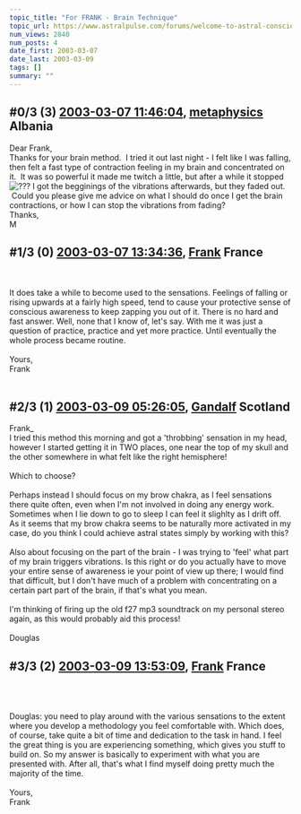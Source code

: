 ```yaml
---
topic_title: "For FRANK - Brain Technique"
topic_url: https://www.astralpulse.com/forums/welcome-to-astral-consciousness!/for-frank-brain-technique
num_views: 2840
num_posts: 4
date_first: 2003-03-07
date_last: 2003-03-09
tags: []
summary: ""
---
```


## \#0/3 (3) [2003-03-07 11:46:04](https://www.astralpulse.com/forums/index.php?msg=119449), [metaphysics](https://www.astralpulse.com/forums/profile/?u=1278) Albania ##
<section>
Dear Frank,
<br>
Thanks for your brain method.  I tried it out last night - I felt like I was falling, then felt a fast type of contraction feeling in my brain and concentrated on it.  It was so powerful it made me twitch a little, but after a while it stopped
<img alt="???" class="smiley" src="https://www.astralpulse.com/forums/Smileys/fugue/huh.png" title="Huh"/>
I got the begginings of the vibrations afterwards, but they faded out.  Could you please give me advice on what I should do once I get the brain contractions, or how I can stop the vibrations from fading?
<br>
Thanks,
<br>
M
</section>

## \#1/3 (0) [2003-03-07 13:34:36](https://www.astralpulse.com/forums/index.php?msg=24654), [Frank](https://www.astralpulse.com/forums/profile/?u=359) France ##
<section>
<br>
<br>
It does take a while to become used to the sensations. Feelings of falling or rising upwards at a fairly high speed, tend to cause your protective sense of conscious awareness to keep zapping you out of it. There is no hard and fast answer. Well, none that I know of, let's say. With me it was just a question of practice, practice and yet more practice. Until eventually the whole process became routine.
<br>
<br>
Yours,
<br>
Frank
<br>
<br>
</section>

## \#2/3 (1) [2003-03-09 05:26:05](https://www.astralpulse.com/forums/index.php?msg=24723), [Gandalf](https://www.astralpulse.com/forums/profile/?u=850) Scotland ##
<section>
Frank_
<br>
I tried this method this morning and got a 'throbbing' sensation in my head, however I started getting it in TWO places, one near the top of my skull and the other somewhere in what felt like the right hemisphere!
<br>
<br>
Which to choose?
<br>
<br>
Perhaps instead I should focus on my brow chakra, as I feel sensations there quite often, even when I'm not involved in doing any energy work. Sometimes when I lie down to go to sleep I can feel it slighlty as I drift off. As it seems that my brow chakra seems to be naturally more activated in my case, do you think I could achieve astral states simply by working with this?
<br>
<br>
Also about focusing on the part of the brain - I was trying to 'feel' what part of my brain triggers vibrations. Is this right or do you actually have to move your entire sense of awareness ie your point of view up there; I would find that difficult, but I don't have much of a problem with concentrating on a certain part part of the brain, if that's what you mean.
<br>
<br>
I'm thinking of firing up the old f27 mp3 soundtrack on my personal stereo again, as this would probably aid this process!
<br>
<br>
Douglas
</section>

## \#3/3 (2) [2003-03-09 13:53:09](https://www.astralpulse.com/forums/index.php?msg=24739), [Frank](https://www.astralpulse.com/forums/profile/?u=359) France ##
<section>
<br>
<br>
<br>
Douglas: you need to play around with the various sensations to the extent where you develop a methodology you feel comfortable with. Which does, of course, take quite a bit of time and dedication to the task in hand. I feel the great thing is you are experiencing something, which gives you stuff to build on. So my answer is basically to experiment with what you are presented with. After all, that's what I find myself doing pretty much the majority of the time.
<br>
<br>
Yours,
<br>
Frank
<br>
<br>
<br>
</section>